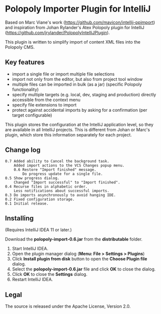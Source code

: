 # Polopoly Importer Plugin for IntelliJ

Based on Marc Viane's work (https://github.com/mavicon/intellij-ppimport) and inspiration
from Johan Rylander's Atex Polopoly plugin for IntelliJ (https://github.com/jrylander/PolopolyIntelliJPlugin).

This plugin is written to simplify import of content XML files into the Polopoly CMS.

## Key features

* import a single file or import multiple file selections
* import not only from the editor, but also from project tool window
* multiple files can be imported in bulk (as a jar) (specific Polopoly functionality)
* specify multiple targets (e.g. local, dev, staging and production) directly accessible from the context menu
* specify file extensions to import
* protect against accidental imports by asking for a confirmation (per target configurable)

This plugin stores the configuration at the IntelliJ application level, so they are available in all IntelliJ projects.
This is different from Johan or Marc's plugin, which store this information separately for each project.

## Change log

    0.7 Added ability to Cancel the background task.
        Added import actions to the VCS Changes popup menu.
		0.6 Restore "Import finished" message.
		    Do progress update for a single file.
    0.5 Show progress dialog.
        Changed "Import successful" to "Import finished".
    0.4 Recurse files in alphabetic order.
        Less notifications about successful imports.
    0.3 Do imports asynchronously to avoid hanging IDE.
    0.2 Fixed configuration storage.
    0.1 Initial release.

## Installing

(Requires IntelliJ IDEA 11 or later.)

Download the **polopoly-import-0.6.jar** from the **distributable** folder.

1. Start IntelliJ IDEA.
2. Open the plugin manager dialog (**Menu: File > Settings > Plugins**)
3. Click **Install plugin from disk** button to open the **Choose Plugin file** dialog.
4. Select the **polopoly-import-0.6.jar** file and click **OK** to close the dialog.
5. Click **OK** to close the **Settings** dialog.
6. Restart IntelliJ IDEA.

## Legal

The source is released under the Apache License, Version 2.0.
